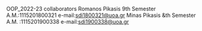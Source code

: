 OOP_2022-23
 collaborators
 Romanos Pikasis 9th Semester
 A.M.:1115201800321
 e-mail:sdi1800321@uoa.gr
 Minas Pikasis &th Semester
 A.M. :1115201900338
 e-mail:sdi1900338@uoa.gr

